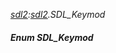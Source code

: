 _[sdl2](../../modules/sdl2/sdl2-module.md):[sdl2](../../modules/sdl2/sdl2-module.md).SDL\_Keymod_
##### Enum SDL\_Keymod
